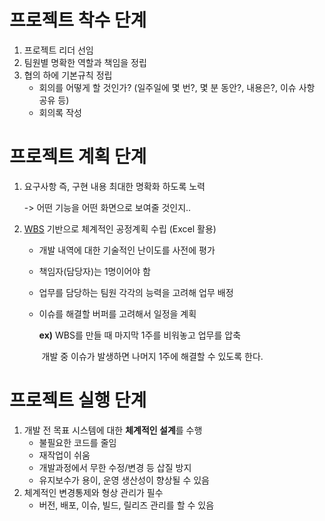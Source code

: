 # 프로젝트 착수 단계

1. 프로젝트 리더 선임
2. 팀원별 명확한 역할과 책임을 정립
3. 협의 하에 기본규칙 정립
   * 회의를 어떻게 할 것인가? (일주일에 몇 번?, 몇 분 동안?, 내용은?, 이슈 사항 공유 등)
   * 회의록 작성

# 프로젝트 계획 단계

1. 요구사항 즉, 구현 내용 최대한 명확화 하도록 노력

   -> 어떤 기능을 어떤 화면으로 보여줄 것인지..

2. [WBS]([https://doroshy43.tistory.com/entry/WBS%EB%9E%80-Work-Breakdown-structure](https://doroshy43.tistory.com/entry/WBS란-Work-Breakdown-structure)) 기반으로 체계적인 공정계획 수립 (Excel 활용)

   * 개발 내역에 대한 기술적인 난이도를 사전에 평가

   * 책임자(담당자)는 1명이어야 함

   * 업무를 담당하는 팀원 각각의 능력을 고려해 업무 배정

   * 이슈를 해결할 버퍼를 고려해서 일정을 계획

     **ex)** WBS를 만들 때 마지막 1주를 비워놓고 업무를 압축

     ​	  개발 중 이슈가 발생하면 나머지 1주에 해결할 수 있도록 한다.

# 프로젝트 실행 단계

1. 개발 전 목표 시스템에 대한 **체계적인 설계**를 수행
   * 불필요한 코드를 줄임
   * 재작업이 쉬움
   * 개발과정에서 무한 수정/변경 등 삽질 방지
   * 유지보수가 용이, 운영 생산성이 향상될 수 있음
2. 체계적인 변경통제와 형상 관리가 필수
   * 버전, 배포, 이슈, 빌드, 릴리즈 관리를 할 수 있음